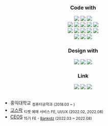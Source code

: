 <div align="center">
  
  <h3>Code with</h3>
  <img src="https://img.shields.io/badge/python-3776AB?style=flat-square&logo=python&logoColor=white">
  <img src="https://img.shields.io/badge/JavaScript-F7DF1E?style=flat-square&logo=javascript&logoColor=black">
  <img src="https://img.shields.io/badge/TypeScript-3178C6?style=flat-square&logo=typescript&logoColor=white">
  <br>
  <img src="https://img.shields.io/badge/React-61DAFB?style=flat-square&logo=react&logoColor=black"> 
  <img src="https://img.shields.io/badge/Storybook-FF4785?style=flat-square&logo=storybook&logoColor=white">
  <img src="https://img.shields.io/badge/-000000?style=flat-square&logo=Next.Js&logoColor=white">
  <img src="https://img.shields.io/badge/-B42AED?style=flat-square&logo=redux&logoColor=white">
  <img src="https://img.shields.io/badge/-FF4154?style=flat-square&logo=reactquery&logoColor=white">
  <br>
    <img src="https://img.shields.io/badge/Express-000000?style=flat-square&logo=express&logoColor=white">
  <img src="https://img.shields.io/badge/Flask-000000?style=flat-square&logo=flask&logoColor=white">
  <img src="https://img.shields.io/badge/-232F3E?style=flat-square&logo=amazonaws&logoColor=white">
  <img src="https://img.shields.io/badge/-009639?style=flat-square&logo=Nginx&logoColor=white"/>
  <img src="https://img.shields.io/badge/-2496ED?style=flat-square&logo=docker&logoColor=white"/>
  <br>
  
  <img src="https://img.shields.io/badge/MySQL-4479A1?style=flat-square&logo=mysql&logoColor=white">
  <img src="https://img.shields.io/badge/mongo-47A248?style=flat-square&logo=MongoDB&logoColor=white">
  <img src="https://img.shields.io/badge/s3-569A31?style=flat-square&logo=amazons3&logoColor=white">
  
  <h3>Design with</h3>
  <img src="https://img.shields.io/badge/Ps-31A8FF?style=flat-square&logo=adobe-photoshop&logoColor=white">
  <img src="https://img.shields.io/badge/Ai-FF9A00?style=flat-square&logo=adobe-illustrator&logoColor=white">
  <img src="https://img.shields.io/badge/Figma-F24E1E?style=flat-square&logo=figma&logoColor=white">
  
  <h3>Link</h3>
  <a href="https://github.com/9yujin" target="_blank"><img src="https://img.shields.io/badge/GitHub-181717?style=flat-square&logo=GitHub&logoColor=white"/></a>
  <a href="https://9yujin.tistory.com/" target="_blank"><img src="https://img.shields.io/badge/Blog-A9BCF5?style=flat-square&logo=Undertale&logoColor=white"/></a>
  <a href="https://www.instagram.com/9yu.oo/" target="_blank"><img src="https://img.shields.io/badge/Gram-E4405F?style=flat-square&logo=Instagram&logoColor=white"/></a>
</div>

<h2></h2>

- 홍익대학교 <sub> 컴퓨터공학과 (2018.03 ~ )</sub> <br>
- [고스락](https://github.com/Gosrock) <sub> 티켓 예매 서비스 FE, UI/UX (2022.02, 2022.08)</sub> <br>
- [CEOS](https://www.ceos.or.kr/) <sub> 15기 FE - [Bankidz](https://github.com/bankidz/bankidz-client) (2022.03 ~ 2022.08)</sub>  
